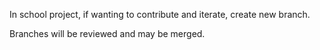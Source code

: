 In school project, if wanting to contribute and iterate, create new branch.

Branches will be reviewed and may be merged.
